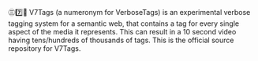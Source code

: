 ㊂7️⃣️🔖️ V7Tags (a numeronym for VerboseTags) is an experimental verbose tagging system for a semantic web, that contains a tag for every single aspect of the media it represents. This can result in a 10 second video having tens/hundreds of thousands of tags. This is the official source repository for V7Tags.
